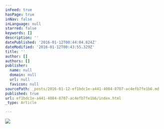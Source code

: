 ```yaml
---
inFeed: true
hasPage: true
inNav: false
inLanguage: null
starred: false
keywords: []
description: ''
datePublished: '2016-01-12T00:44:04.824Z'
dateModified: '2016-01-12T00:43:55.329Z'
title: ''
author: []
authors: []
publisher:
  name: null
  domain: null
  url: null
  favicon: null
sourcePath: _posts/2016-01-12-ef1bdc1e-a441-4084-8707-ac4efb7fe1b6.md
published: true
url: ef1bdc1e-a441-4084-8707-ac4efb7fe1b6/index.html
_type: Article

---
```

![](https://the-grid-user-content.s3-us-west-2.amazonaws.com/6756d828-159d-4d8e-a940-2ec22befcc96.jpg)
